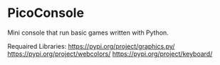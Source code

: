 # PicoConsole
Mini console that run basic games written with Python. 

Requaired Libraries:
  https://pypi.org/project/graphics.py/
  https://pypi.org/project/webcolors/
  https://pypi.org/project/keyboard/

